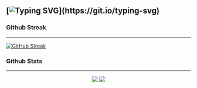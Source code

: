 

[![Typing SVG](https://readme-typing-svg.demolab.com?font=Dancing+Script&weight=900&size=24&duration=4000&pause=840&color=F8F8F8FF&background=000000FF&vCenter=true&width=1000&height=83&lines=Hello%2C+This+is+Gideon+Kiprono+Kipkemoi.;I+am+a+Full+stack+Web+Developer.;My+Tech+stack:+HTML,+CSS,+JS+for+Frontend.;SQL,+JS+Node.js+with+Express+JS+framework+for+backend.)](https://git.io/typing-svg)
----------------------------------------------------------------------------------------------------------------------------

### Github Streak
----------------------------------------------------------------------------------------------------------------------------
[![GitHub Streak](https://github-readme-streak-stats.herokuapp.com?user=Gideon-Kiprono&theme=radical&hide_border=true)](https://git.io/streak-stats)

### Github Stats
----------------------------------------------------------------------------------------------------------------------------
<p align = "center">
  <img  src = "https://github-readme-stats.vercel.app/api?username=Gideon-Kiprono&show_icons=true&theme=radical&line_height=27">
  <img src = "https://github-readme-stats.vercel.app/api/top-langs/?username=Gideon-Kiprono&hide=jupyter+notebook,dart,djang,scss,pythonless&theme=radical">
</p>

